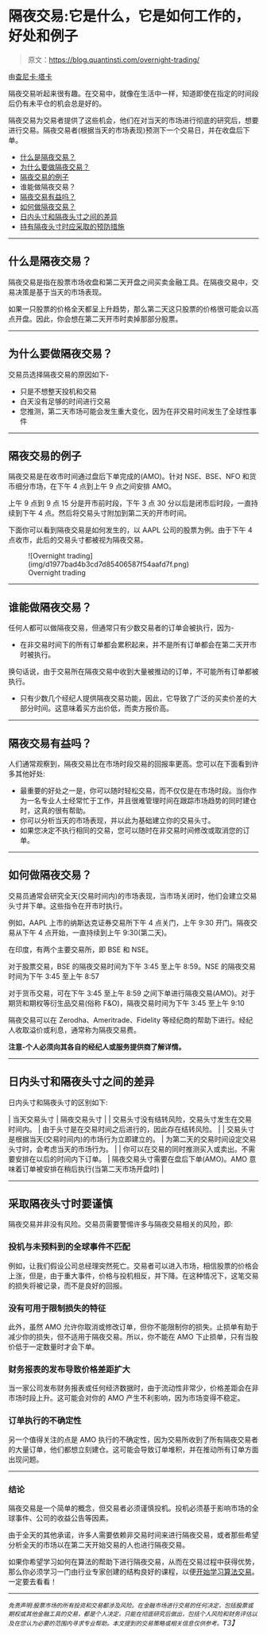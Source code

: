 # 隔夜交易:它是什么，它是如何工作的，好处和例子

> 原文：<https://blog.quantinsti.com/overnight-trading/>

由[查尼卡·塔卡](https://www.linkedin.com/in/chainika-bahl-thakar-b32971155/)

隔夜交易听起来很有趣。在交易中，就像在生活中一样，知道即使在指定的时间段后仍有未平仓的机会总是好的。

隔夜交易为交易者提供了这些机会，他们在对当天的市场进行彻底的研究后，想要进行交易。隔夜交易者(根据当天的市场表现)预测下一个交易日，并在收盘后下单。

*   [什么是隔夜交易？](#what-is-overnight-trading)
*   [为什么要做隔夜交易？](#why-to-do-overnight-trading)
*   [隔夜交易的例子](#example-of-overnight-trading)
*   谁能做隔夜交易？
*   [隔夜交易有益吗？](#is-overnight-trading-beneficial)
*   [如何做隔夜交易？](#how-to-do-overnight-trading)
*   [日内头寸和隔夜头寸之间的差异](#difference-between-intraday-positions-and-overnight-positions)
*   [持有隔夜头寸时应采取的预防措施](#precautions-to-take-while-taking-an-overnight-position)

* * *

## 什么是隔夜交易？

隔夜交易是指在股票市场收盘和第二天开盘之间买卖金融工具。在隔夜交易中，交易决策是基于当天的市场表现。

如果一只股票的价格全天都呈上升趋势，那么第二天这只股票的价格很可能会以高点开盘。因此，你会想在第二天开市时卖掉那部分股票。

* * *

## 为什么要做隔夜交易？

交易员选择隔夜交易的原因如下-

*   只是不想整天投机和交易
*   白天没有足够的时间进行交易
*   您推测，第二天市场可能会发生重大变化，因为在非交易时间发生了全球性事件

* * *

## 隔夜交易的例子

隔夜交易是在收市时间通过盘后下单完成的(AMO)。针对 NSE、BSE、NFO 和货币细分市场，在下午 4 点到上午 9 点之间安排 AMO。

上午 9 点到 9 点 15 分是开市前时段，下午 3 点 30 分以后是闭市后时段，一直持续到下午 4 点。然后将交易头寸附加到第二天的开市时间。

下面你可以看到隔夜交易是如何发生的，以 AAPL 公司的股票为例。由于下午 4 点收市，此后的交易头寸都被视为隔夜交易。

<figure class="kg-card kg-image-card kg-width-full kg-card-hascaption">![Overnight trading](img/d1977bad4b3cd7d85406587f54aafd7f.png)

<figcaption>Overnight trading</figcaption>

</figure>

* * *

## 谁能做隔夜交易？

任何人都可以做隔夜交易，但通常只有少数交易者的订单会被执行，因为-

*   在非交易时间下的所有订单都会累积起来，并不是所有订单都会在第二天开市时被执行。

换句话说，由于交易所在隔夜交易中收到大量被推动的订单，不可能所有订单都被执行。

*   只有少数几个经纪人提供隔夜交易功能，因此，它导致了广泛的买卖价差的大部分时间。这意味着买方出价低，而卖方报价高。

* * *

## 隔夜交易有益吗？

人们通常观察到，隔夜交易比在市场时段交易的回报率更高。您可以在下面看到许多其他好处:

*   最重要的好处之一是，你可以随时轻松交易，而不仅仅是在市场时段。当你作为一名专业人士经常忙于工作，并且很难管理时间在跟踪市场趋势的同时建仓时，这真的很有帮助。
*   你可以分析当天的市场表现，并以此为基础建立你的交易头寸。
*   如果您决定不执行相同的交易，您可以随时在非交易时间修改或取消您的订单。

* * *

## 如何做隔夜交易？

交易员通常会研究全天(交易时间内)的市场表现，当市场关闭时，他们会建立交易头寸并下单。这些指令在开市时执行。

例如，AAPL 上市的纳斯达克证券交易所下午 4 点关门，上午 9:30 开门。隔夜交易从下午 4 点开始，一直持续到上午 9:30(第二天)。

在印度，有两个主要交易所，即 BSE 和 NSE。

对于股票交易，BSE 的隔夜交易时间为下午 3:45 至上午 8:59。NSE 的隔夜交易时间为下午 3:45 至上午 8:57

对于货币交易，可在下午 3:45 至上午 8:59 之间下单进行隔夜交易(AMO)。对于期货和期权等衍生品交易(俗称 F&O)，隔夜交易时间为下午 3:45 至上午 9:10

隔夜交易可以在 Zerodha、Ameritrade、Fidelity 等经纪商的帮助下进行。经纪人收取溢价或利息，通常称为隔夜交易费。

**注意-个人必须向其各自的经纪人或服务提供商了解详情。**

* * *

## 日内头寸和隔夜头寸之间的差异

日内头寸和隔夜头寸的区别如下:

| 当天交易头寸 | 隔夜交易头寸 |
| 交易头寸没有结转风险，交易头寸发生在交易时间内。 | 由于头寸是在交易时间之后进行的，因此存在结转风险。 |
| 交易头寸是根据当天(交易时间内)的市场行为立即建立的。 | 为第二天的交易时间设定交易头寸时，会考虑当天的市场行为。 |
| 你可以在交易的同时推测买入或卖出。不需要安排在以后的时间内下订单。 | 隔夜交易头寸需要在盘后下单(AMO)。AMO 意味着订单被安排在稍后执行(当第二天市场开盘时) |

* * *

## 采取隔夜头寸时要谨慎

隔夜交易并非没有风险。交易员需要警惕许多与隔夜交易相关的风险，即:

### 投机与未预料到的全球事件不匹配

例如，让我们假设公司总经理突然死亡。交易者可以进入市场，相信股票的价格会上涨，但是，由于重大事件，价格与投机相反，并下降。在这种情况下，这笔交易的损失将被记录，而不是良好的回报。

### 没有可用于限制损失的特征

此外，虽然 AMO 允许你取消或修改订单，但你不能限制你的损失。止损单有助于减少你的损失，但不适用于隔夜交易。所以，你不能在 AMO 下止损单，只有当股价低于一定数量时才会下单。

### 财务报表的发布导致价格差距扩大

当一家公司发布财务报表或任何经济数据时，由于流动性非常少，价格差距会在非市场时段上升。这可能会对你的 AMO 产生不利影响，因为市场变得不稳定。

### 订单执行的不确定性

另一个值得关注的点是 AMO 执行的不确定性，因为交易所收到了所有隔夜交易者的大量订单，他们都想立刻建仓。这可能会导致订单堆积，并在推动所有订单方面出现问题。

* * *

### 结论

隔夜交易是一个简单的概念，但交易者必须谨慎投机。投机必须基于影响市场的全球事件、公司的收益公告等因素。

由于全天的其他承诺，许多人需要依赖非交易时间来进行隔夜交易，或者那些希望分析全天的市场以在第二天开始交易的人也进行隔夜交易。

如果你希望学习如何在算法的帮助下进行隔夜交易，从而在交易过程中获得优势，那么你必须学习一门由行业专家创建的结构良好的课程，以便[开始学习算法交易](https://quantra.quantinsti.com/course/getting-started-with-algorithmic-trading)。一定要去看看！

* * *

*<small>免责声明:股票市场的所有投资和交易都涉及风险。在金融市场进行交易的任何决定，包括股票或期权或其他金融工具的交易，都是个人决定，只能在彻底研究后做出，包括个人风险和财务评估以及在您认为必要的范围内寻求专业帮助。本文提到的交易策略或相关信息仅供参考。</small>T3】*